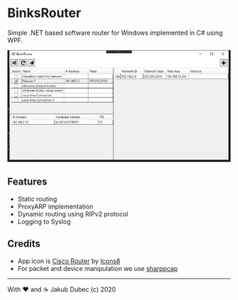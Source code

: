 ﻿# BinksRouter

Simple .NET based software router for Windows implemented in C# using WPF.

![](docs/screenshots/MainWindow.JPG)

## Features

- Static routing
- ProxyARP implementation
- Dynamic routing using RIPv2 protocol
- Logging to Syslog

## Credits

- App icon is [Cisco Router](https://icons8.com/icons/set/cisco-router) by [Icons8](https://icons8.com)
- For packet and device manipulation we use [sharppcap](https://github.com/chmorgan/sharppcap)

---
With ❤️ and ☕️ Jakub Dubec (c) 2020
